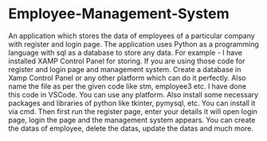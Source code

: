 # Employee-Management-System
An application which stores the data of employees of a particular company with register and login page.
The application uses Python as a programming language with sql as a database to store any data.
For example - I have installed XAMP Control Panel for storing. If you are using those code for register and login page and management system. Create a database in Xamp Control Panel or any other platform which can do it perfectly.
Also name the file as per the given code like stm, employee3 etc.
I have done this code in VSCode. You can use any platform.
Also install some necessary packages and libraries of python like tkinter, pymysql, etc. You can install it via cmd.
Then first run the register page, enter your details it will open login page, login the page and the management system appears. You can create the datas of employee, delete the datas, update the datas and much more.
